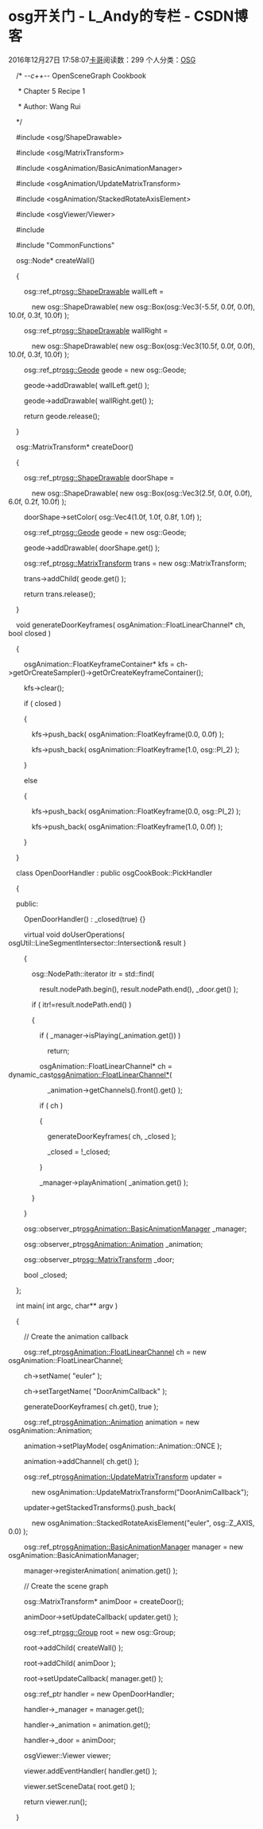 # osg开关门 - L_Andy的专栏 - CSDN博客

2016年12月27日 17:58:07[卡哥](https://me.csdn.net/L_Andy)阅读数：299
个人分类：[OSG](https://blog.csdn.net/L_Andy/article/category/2665181)



                
    /* -*-c++-*- OpenSceneGraph Cookbook 

     * Chapter 5 Recipe 1 

     * Author: Wang Rui <wangray84 at gmail dot com> 

    */  

    #include <osg/ShapeDrawable>  

    #include <osg/MatrixTransform>  

    #include <osgAnimation/BasicAnimationManager>  

    #include <osgAnimation/UpdateMatrixTransform>  

    #include <osgAnimation/StackedRotateAxisElement>  

    #include <osgViewer/Viewer>  

    #include <algorithm>  

    #include "CommonFunctions"  

    osg::Node* createWall()  

    {  

        osg::ref_ptr<osg::ShapeDrawable> wallLeft =  

            new osg::ShapeDrawable( new osg::Box(osg::Vec3(-5.5f, 0.0f, 0.0f), 10.0f, 0.3f, 10.0f) );  

        osg::ref_ptr<osg::ShapeDrawable> wallRight =  

            new osg::ShapeDrawable( new osg::Box(osg::Vec3(10.5f, 0.0f, 0.0f), 10.0f, 0.3f, 10.0f) );  

        osg::ref_ptr<osg::Geode> geode = new osg::Geode;  

        geode->addDrawable( wallLeft.get() );  

        geode->addDrawable( wallRight.get() );  

        return geode.release();  

    }  

    osg::MatrixTransform* createDoor()  

    {  

        osg::ref_ptr<osg::ShapeDrawable> doorShape =  

            new osg::ShapeDrawable( new osg::Box(osg::Vec3(2.5f, 0.0f, 0.0f), 6.0f, 0.2f, 10.0f) );  

        doorShape->setColor( osg::Vec4(1.0f, 1.0f, 0.8f, 1.0f) );  

        osg::ref_ptr<osg::Geode> geode = new osg::Geode;  

        geode->addDrawable( doorShape.get() );  

        osg::ref_ptr<osg::MatrixTransform> trans = new osg::MatrixTransform;  

        trans->addChild( geode.get() );  

        return trans.release();  

    }  

    void generateDoorKeyframes( osgAnimation::FloatLinearChannel* ch, bool closed )  

    {  

        osgAnimation::FloatKeyframeContainer* kfs = ch->getOrCreateSampler()->getOrCreateKeyframeContainer();  

        kfs->clear();  

        if ( closed )  

        {  

            kfs->push_back( osgAnimation::FloatKeyframe(0.0, 0.0f) );  

            kfs->push_back( osgAnimation::FloatKeyframe(1.0, osg::PI_2) );  

        }  

        else  

        {  

            kfs->push_back( osgAnimation::FloatKeyframe(0.0, osg::PI_2) );  

            kfs->push_back( osgAnimation::FloatKeyframe(1.0, 0.0f) );  

        }  

    }  

    class OpenDoorHandler : public osgCookBook::PickHandler  

    {  

    public:  

        OpenDoorHandler() : _closed(true) {}  

        virtual void doUserOperations( osgUtil::LineSegmentIntersector::Intersection& result )  

        {  

            osg::NodePath::iterator itr = std::find(  

                result.nodePath.begin(), result.nodePath.end(), _door.get() );  

            if ( itr!=result.nodePath.end() )  

            {  

                if ( _manager->isPlaying(_animation.get()) )  

                    return;  

                osgAnimation::FloatLinearChannel* ch = dynamic_cast<osgAnimation::FloatLinearChannel*>(  

                    _animation->getChannels().front().get() );  

                if ( ch )  

                {  

                    generateDoorKeyframes( ch, _closed );  

                    _closed = !_closed;  

                }  

                _manager->playAnimation( _animation.get() );  

            }  

        }  

        osg::observer_ptr<osgAnimation::BasicAnimationManager> _manager;  

        osg::observer_ptr<osgAnimation::Animation> _animation;  

        osg::observer_ptr<osg::MatrixTransform> _door;  

        bool _closed;  

    };  

    int main( int argc, char** argv )  

    {  

        // Create the animation callback  

        osg::ref_ptr<osgAnimation::FloatLinearChannel> ch = new osgAnimation::FloatLinearChannel;  

        ch->setName( "euler" );  

        ch->setTargetName( "DoorAnimCallback" );  

        generateDoorKeyframes( ch.get(), true );  

        osg::ref_ptr<osgAnimation::Animation> animation = new osgAnimation::Animation;  

        animation->setPlayMode( osgAnimation::Animation::ONCE );  

        animation->addChannel( ch.get() );  

        osg::ref_ptr<osgAnimation::UpdateMatrixTransform> updater =  

            new osgAnimation::UpdateMatrixTransform("DoorAnimCallback");  

        updater->getStackedTransforms().push_back(  

            new osgAnimation::StackedRotateAxisElement("euler", osg::Z_AXIS, 0.0) );  

        osg::ref_ptr<osgAnimation::BasicAnimationManager> manager = new osgAnimation::BasicAnimationManager;  

        manager->registerAnimation( animation.get() );  

        // Create the scene graph  

        osg::MatrixTransform* animDoor = createDoor();  

        animDoor->setUpdateCallback( updater.get() );  

        osg::ref_ptr<osg::Group> root = new osg::Group;  

        root->addChild( createWall() );  

        root->addChild( animDoor );  

        root->setUpdateCallback( manager.get() );  

        osg::ref_ptr<OpenDoorHandler> handler = new OpenDoorHandler;  

        handler->_manager = manager.get();  

        handler->_animation = animation.get();  

        handler->_door = animDoor;  

        osgViewer::Viewer viewer;  

        viewer.addEventHandler( handler.get() );  

        viewer.setSceneData( root.get() );  

        return viewer.run();  

    }  
            

